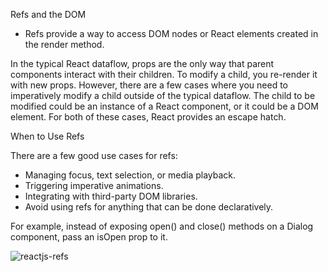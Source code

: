 Refs and the DOM
 - Refs provide a way to access DOM nodes or React elements created in the render method.

In the typical React dataflow, props are the only way that parent components interact with their children. To modify a child, you re-render it with new props. However, there are a few cases where you need to imperatively modify a child outside of the typical dataflow. The child to be modified could be an instance of a React component, or it could be a DOM element. For both of these cases, React provides an escape hatch.

When to Use Refs

There are a few good use cases for refs:

* Managing focus, text selection, or media playback.
* Triggering imperative animations.
* Integrating with third-party DOM libraries.
* Avoid using refs for anything that can be done declaratively.

For example, instead of exposing open() and close() methods on a Dialog component, pass an isOpen prop to it.

![reactjs-refs](https://user-images.githubusercontent.com/86103554/149103299-3dec8f3b-ca68-406f-971f-cdca323b930b.png)
